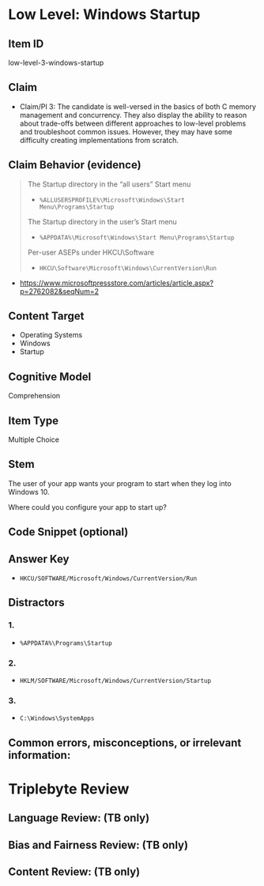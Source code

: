 # Low Level: Windows Startup


## Item ID
low-level-3-windows-startup


## Claim
-   Claim/PI 3: The candidate is well-versed in the basics of both C memory management and concurrency. They also display the ability to reason about trade-offs between different approaches to low-level problems and troubleshoot common issues. However, they may have some difficulty creating implementations from scratch.


## Claim Behavior (evidence)

> The Startup directory in the “all users” Start menu
> * `%ALLUSERSPROFILE%\Microsoft\Windows\Start Menu\Programs\Startup`
>
> The Startup directory in the user’s Start menu
> * `%APPDATA%\Microsoft\Windows\Start Menu\Programs\Startup`
>
> Per-user ASEPs under HKCU\Software
> * `HKCU\Software\Microsoft\Windows\CurrentVersion\Run`
>
- https://www.microsoftpressstore.com/articles/article.aspx?p=2762082&seqNum=2


## Content Target
* Operating Systems
* Windows
* Startup

## Cognitive Model
Comprehension


## Item Type
Multiple Choice


## Stem
The user of your app wants your program to start when they log into Windows 10.

Where could you configure your app to start up?


## Code Snippet (optional)



## Answer Key
* `HKCU/SOFTWARE/Microsoft/Windows/CurrentVersion/Run`


## Distractors
### 1.
* `%APPDATA%\Programs\Startup`


### 2.
* `HKLM/SOFTWARE/Microsoft/Windows/CurrentVersion/Startup`


### 3.
* `C:\Windows\SystemApps`


## Common errors, misconceptions, or irrelevant information:



# Triplebyte Review


## Language Review: (TB only)


## Bias and Fairness Review: (TB only)


## Content Review: (TB only)

